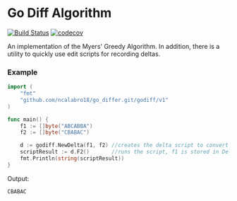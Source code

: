 # Go Diff Algorithm
[![Build Status](https://travis-ci.com/ncalabro18/go_differ.svg?token=nA46L6ZRfhuqRxMq99Vv&branch=master)](https://travis-ci.com/ncalabro18/go_differ)
[![codecov](https://codecov.io/gh/ncalabro18/go_differ/branch/main/graph/badge.svg?token=1PY2D2KDY3)](https://codecov.io/gh/ncalabro18/go_differ)

An implementation of the Myers' Greedy Algorithm. In addition, there is a utility to quickly use edit scripts for recording deltas.

### Example

```go
import (
	"fmt"
	"github.com/ncalabro18/go_differ.git/godiff/v1"
)

func main() {
	f1 := []byte("ABCABBA")
	f2 := []byte("CBABAC")

	d := godiff.NewDelta(f1, f2) //creates the delta script to convert f1 + d -> f2
	scriptResult := d.F2()       //runs the script, f1 is stored in Delta structure
	fmt.Println(string(scriptResult))
}
```
Output:
```
CBABAC
```

